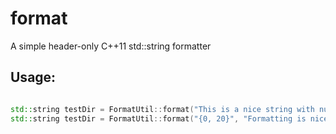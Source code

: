 format
======

A simple header-only C++11 std::string formatter

Usage:
------

```c++

std::string testDir = FormatUtil::format("This is a nice string with numbers {0} and strings {1} nicely formatted", 123, "hello");
std::string testDir = FormatUtil::format("{0, 20}", "Formatting is nice!");
```